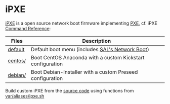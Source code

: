 # iPXE

[iPXE][ipxe] is a open source network boot firmware implementing [PXE][pxe], cf. iPXE [Command Reference][ipxecmd]:

Files                             | Description
----------------------------------|--------------------------------------------
[default](default)                | Default boot menu (includes [SAL's Network Boot][sal])
[centos/](centos/)                | Boot CentOS Anaconda with a custom Kickstart configuration
[debian/](debian/)                | Boot Debian-Installer with a custom Preseed configuration

Build custom iPXE from the [source code][ipxesrc] using functions from [var/aliases/ipxe.sh][ipxefunc]

[pxe]: https://en.wikipedia.org/wiki/Preboot_Execution_Environment
[ipxe]: http://ipxe.org/
[ipxecmd]: http://ipxe.org/cmd
[ipxesrc]: https://git.ipxe.org/ipxe.git
[ipxefunc]: ../var/aliases/ipxe.sh
[sal]: http://boot.salstar.sk/
